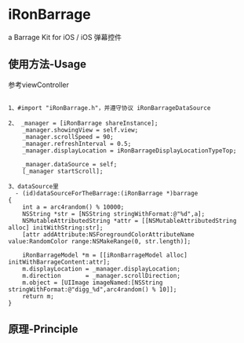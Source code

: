#  iRonBarrage
a Barrage Kit for iOS / iOS 弹幕控件

<p>
  
## 使用方法-Usage

参考viewController<br>
<pre><code>
1、#import "iRonBarrage.h"，并遵守协议 iRonBarrageDataSource 

2、 _manager = [iRonBarrage shareInstance];
    _manager.showingView = self.view;
    _manager.scrollSpeed = 90;
    _manager.refreshInterval = 0.5;
    _manager.displayLocation = iRonBarrageDisplayLocationTypeTop;
    
    _manager.dataSource = self;
    [_manager startScroll];
    
3、dataSource里
  - (id)dataSourceForTheBarrage:(iRonBarrage *)barrage
{
    int a = arc4random() % 10000;
    NSString *str = [NSString stringWithFormat:@"%d",a];
    NSMutableAttributedString *attr = [[NSMutableAttributedString alloc] initWithString:str];
    [attr addAttribute:NSForegroundColorAttributeName value:RandomColor range:NSMakeRange(0, str.length)];
    
    iRonBarrageModel *m = [[iRonBarrageModel alloc] initWithBarrageContent:attr];
    m.displayLocation = _manager.displayLocation;
    m.direction       = _manager.scrollDirection;
    m.object = [UIImage imageNamed:[NSString stringWithFormat:@"digg_%d",arc4random() % 10]];
    return m;
}
</code></pre>

## 原理-Principle



</p>
